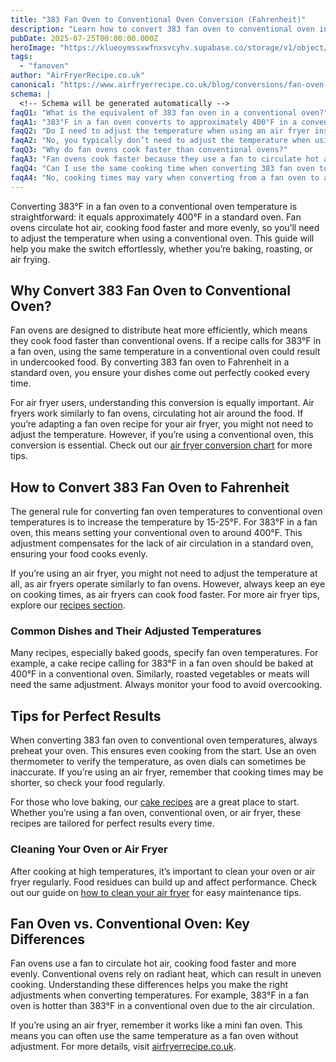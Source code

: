 ```yaml
---
title: "383 Fan Oven to Conventional Oven Conversion (Fahrenheit)"
description: "Learn how to convert 383 fan oven to conventional oven in Fahrenheit with our simple guide. Perfect for air fryer and oven cooking adjustments."
pubDate: 2025-07-25T00:00:00.000Z
heroImage: "https://klueoymssxwfnxsvcyhv.supabase.co/storage/v1/object/public/Shmucket/383-fan-oven-to-conventional-oven-conversion-fahrenheit.png"
tags:
  - "fanoven"
author: "AirFryerRecipe.co.uk"
canonical: "https://www.airfryerrecipe.co.uk/blog/conversions/fan-oven-to-fahrenheit/383-fan-oven-to-conventional-oven-conversion-fahrenheit"
schema: |
  <!-- Schema will be generated automatically -->
faqQ1: "What is the equivalent of 383 fan oven in a conventional oven?"
faqA1: "383°F in a fan oven converts to approximately 400°F in a conventional oven. This adjustment accounts for the lack of air circulation in standard ovens, ensuring even cooking. Always preheat your oven for best results."
faqQ2: "Do I need to adjust the temperature when using an air fryer instead of a fan oven?"
faqA2: "No, you typically don’t need to adjust the temperature when using an air fryer instead of a fan oven. Both appliances circulate hot air, so the cooking temperature remains the same. However, cooking times may be shorter in an air fryer, so keep an eye on your food."
faqQ3: "Why do fan ovens cook faster than conventional ovens?"
faqA3: "Fan ovens cook faster because they use a fan to circulate hot air evenly around the food. This eliminates cold spots and ensures consistent cooking. Conventional ovens rely on radiant heat, which can be less efficient and result in uneven cooking."
faqQ4: "Can I use the same cooking time when converting 383 fan oven to conventional oven?"
faqA4: "No, cooking times may vary when converting from a fan oven to a conventional oven. Conventional ovens take longer to cook food, so you may need to increase the cooking time by 5-10 minutes. Always check your food for doneness to avoid overcooking."
---
```

<p>Converting 383°F in a fan oven to a conventional oven temperature is straightforward: it equals approximately 400°F in a standard oven. Fan ovens circulate hot air, cooking food faster and more evenly, so you’ll need to adjust the temperature when using a conventional oven. This guide will help you make the switch effortlessly, whether you’re baking, roasting, or air frying.</p>

<h2>Why Convert 383 Fan Oven to Conventional Oven?</h2>
<p>Fan ovens are designed to distribute heat more efficiently, which means they cook food faster than conventional ovens. If a recipe calls for 383°F in a fan oven, using the same temperature in a conventional oven could result in undercooked food. By converting 383 fan oven to Fahrenheit in a standard oven, you ensure your dishes come out perfectly cooked every time.</p>
<p>For air fryer users, understanding this conversion is equally important. Air fryers work similarly to fan ovens, circulating hot air around the food. If you’re adapting a fan oven recipe for your air fryer, you might not need to adjust the temperature. However, if you’re using a conventional oven, this conversion is essential. Check out our <a href=https://www.airfryerrecipe.co.uk/air-fryer-conversion-chart>air fryer conversion chart</a> for more tips.</p>

<h2>How to Convert 383 Fan Oven to Fahrenheit</h2>
<p>The general rule for converting fan oven temperatures to conventional oven temperatures is to increase the temperature by 15-25°F. For 383°F in a fan oven, this means setting your conventional oven to around 400°F. This adjustment compensates for the lack of air circulation in a standard oven, ensuring your food cooks evenly.</p>
<p>If you’re using an air fryer, you might not need to adjust the temperature at all, as air fryers operate similarly to fan ovens. However, always keep an eye on cooking times, as air fryers can cook food faster. For more air fryer tips, explore our <a href=https://www.airfryerrecipe.co.uk/recipes>recipes section</a>.</p>

<h3>Common Dishes and Their Adjusted Temperatures</h3>
<p>Many recipes, especially baked goods, specify fan oven temperatures. For example, a cake recipe calling for 383°F in a fan oven should be baked at 400°F in a conventional oven. Similarly, roasted vegetables or meats will need the same adjustment. Always monitor your food to avoid overcooking.</p>

<h2>Tips for Perfect Results</h2>
<p>When converting 383 fan oven to conventional oven temperatures, always preheat your oven. This ensures even cooking from the start. Use an oven thermometer to verify the temperature, as oven dials can sometimes be inaccurate. If you’re using an air fryer, remember that cooking times may be shorter, so check your food regularly.</p>
<p>For those who love baking, our <a href=https://www.airfryerrecipe.co.uk/recipe-category/cakes>cake recipes</a> are a great place to start. Whether you’re using a fan oven, conventional oven, or air fryer, these recipes are tailored for perfect results every time.</p>

<h3>Cleaning Your Oven or Air Fryer</h3>
<p>After cooking at high temperatures, it’s important to clean your oven or air fryer regularly. Food residues can build up and affect performance. Check out our guide on <a href=https://www.airfryerrecipe.co.uk/air-fryer-cleaner>how to clean your air fryer</a> for easy maintenance tips.</p>

<h2>Fan Oven vs. Conventional Oven: Key Differences</h2>
<p>Fan ovens use a fan to circulate hot air, cooking food faster and more evenly. Conventional ovens rely on radiant heat, which can result in uneven cooking. Understanding these differences helps you make the right adjustments when converting temperatures. For example, 383°F in a fan oven is hotter than 383°F in a conventional oven due to the air circulation.</p>
<p>If you’re using an air fryer, remember it works like a mini fan oven. This means you can often use the same temperature as a fan oven without adjustment. For more details, visit <a href=https://www.airfryerrecipe.co.uk>airfryerrecipe.co.uk</a>.</p>
